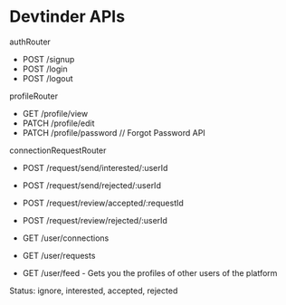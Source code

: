 # Devtinder APIs

authRouter

- POST /signup
- POST /login
- POST /logout

profileRouter

- GET /profile/view
- PATCH /profile/edit
- PATCH /profile/password // Forgot Password API

connectionRequestRouter

- POST /request/send/interested/:userId
- POST /request/send/rejected/:userId
- POST /request/review/accepted/:requestId
- POST /request/review/rejected/:userId

- GET /user/connections
- GET /user/requests
- GET /user/feed - Gets you the profiles of other users of the platform

Status: ignore, interested, accepted, rejected
